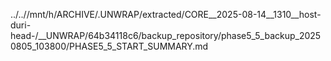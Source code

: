 ../..//mnt/h/ARCHIVE/.UNWRAP/extracted/CORE__2025-08-14__1310__host-duri-head-/__UNWRAP/64b34118c6/backup_repository/phase5_5_backup_20250805_103800/PHASE5_5_START_SUMMARY.md